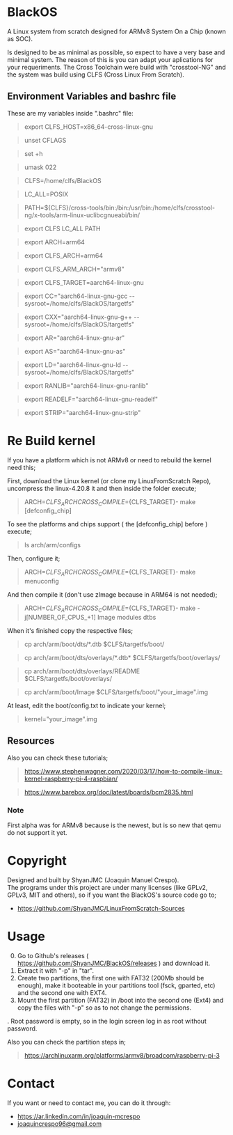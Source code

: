 # BlackOS
A Linux system from scratch designed for ARMv8 System On a Chip (known as SOC). 

Is designed to be as minimal as possible, so expect to have a very base and minimal system. The reason of this is you can adapt your aplications for your requeriments.
The Cross Toolchain were build with "crosstool-NG" and the system was build using CLFS (Cross Linux From Scratch).

## Environment Variables and bashrc file
These are my variables inside ".bashrc" file:

> export CLFS_HOST=x86_64-cross-linux-gnu

> unset CFLAGS

> set +h

> umask 022

> CLFS=/home/clfs/BlackOS

> LC_ALL=POSIX

> PATH=${CLFS}/cross-tools/bin:/bin:/usr/bin:/home/clfs/crosstool-ng/x-tools/arm-linux-uclibcgnueabi/bin/

> export CLFS LC_ALL PATH

> export ARCH=arm64

> export CLFS_ARCH=arm64

> export CLFS_ARM_ARCH="armv8"

> export CLFS_TARGET=aarch64-linux-gnu

> export CC="aarch64-linux-gnu-gcc --sysroot=/home/clfs/BlackOS/targetfs"

> export CXX="aarch64-linux-gnu-g++ --sysroot=/home/clfs/BlackOS/targetfs"

> export AR="aarch64-linux-gnu-ar"

> export AS="aarch64-linux-gnu-as"

> export LD="aarch64-linux-gnu-ld --sysroot=/home/clfs/BlackOS/targetfs"

> export RANLIB="aarch64-linux-gnu-ranlib"

> export READELF="aarch64-linux-gnu-readelf"

> export STRIP="aarch64-linux-gnu-strip"

# Re Build kernel
If you have a platform which is not ARMv8 or need to rebuild the kernel need this;

First, download the Linux kernel (or clone my LinuxFromScratch Repo), uncompress the linux-4.20.8 it and then inside the folder execute; 
> ARCH=${CLFS_ARCH} CROSS_COMPILE=${CLFS_TARGET}- make [defconfig_chip]

To see the platforms and chips support ( the [defconfig_chip] before ) execute;
> ls arch/arm/configs

Then, configure it;
> ARCH=${CLFS_ARCH} CROSS_COMPILE=${CLFS_TARGET}- make menuconfig

And then compile it (don't use zImage because in ARM64 is not needed);
> ARCH=${CLFS_ARCH} CROSS_COMPILE=${CLFS_TARGET}- make -j[NUMBER_OF_CPUS_+1] Image modules dtbs

When it's finished copy the respective files;
> cp arch/arm/boot/dts/*.dtb $CLFS/targetfs/boot/

> cp arch/arm/boot/dts/overlays/\*.dtb\* $CLFS/targetfs/boot/overlays/

> cp arch/arm/boot/dts/overlays/README $CLFS/targetfs/boot/overlays/

> cp arch/arm/boot/Image $CLFS/targetfs/boot/"your_image".img

At least, edit the boot/config.txt to indicate your kernel;
> kernel="your_image".img

## Resources
Also you can check these tutorials;
> https://www.stephenwagner.com/2020/03/17/how-to-compile-linux-kernel-raspberry-pi-4-raspbian/

> https://www.barebox.org/doc/latest/boards/bcm2835.html

### Note
First alpha was for ARMv8 because is the newest, but is so new that qemu do not support it yet.

# Copyright
Designed and built by ShyanJMC (Joaquin Manuel Crespo). <br>
The programs under this project are under many licenses (like GPLv2, GPLv3, MIT and others), so if you want the BlackOS's source code go to;
* https://github.com/ShyanJMC/LinuxFromScratch-Sources 

# Usage
0. Go to Github's releases ( https://github.com/ShyanJMC/BlackOS/releases ) and download it.
1. Extract it with "-p" in "tar". 
2. Create two partitions, the first one with FAT32 (200Mb should be enough), make it booteable in your partitions tool (fsck, gparted, etc) and the second one with EXT4.
3. Mount the first partition (FAT32) in /boot into the second one (Ext4) and copy the files with "-p" so as to not change the permissions.

. Root password is empty, so in the login screen log in as root without password.

Also you can check the partition steps in;
> https://archlinuxarm.org/platforms/armv8/broadcom/raspberry-pi-3 

# Contact
If you want or need to contact me, you can do it through:
* https://ar.linkedin.com/in/joaquin-mcrespo
* joaquincrespo96@gmail.com
